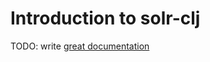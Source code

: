 # Introduction to solr-clj

TODO: write [great documentation](http://jacobian.org/writing/what-to-write/)
